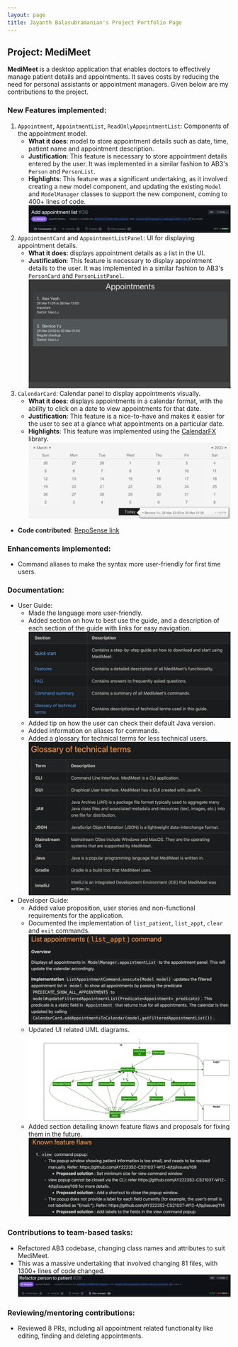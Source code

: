 ```yaml
---
layout: page
title: Jayanth Balasubramanian's Project Portfolio Page
---
```


## Project: MediMeet

**MediMeet** is a desktop application that enables doctors to effectively manage patient details and appointments. It saves costs by reducing the need for personal assistants or appointment managers.
Given below are my contributions to the project.

### New Features implemented:
1. `Appointment`, `AppointmentList`, `ReadOnlyAppointmentList`: Components of the appointment model.
   * **What it does**: model to store appointment details such as date, time, patient name and appointment description.
   * **Justification**: This feature is necessary to store appointment details entered by the user. It was implemented in a similar fashion to AB3's `Person` and `PersonList`.
   * **Highlights**: This feature was a significant undertaking, as it involved creating a new model component, and updating the existing `Model` and `ModelManager` classes to support the new component, coming to 400+ lines of code.
   ![AppointmentModel](../images/Jayanth-AppointmentModel.png) <br />
2. `AppointmentCard` and `AppointmentListPanel`: UI for displaying appointment details.
   * **What it does**: displays appointment details as a list in the UI.
   * **Justification**: This feature is necessary to display appointment details to the user. It was implemented in a similar fashion to AB3's `PersonCard` and `PersonListPanel`.
   ![AppointmentPanel](../images/Jayanth-AppointmentPanelSample.png)
3. `CalendarCard`: Calendar panel to display appointments visually.
   * **What it does**: displays appointments in a calendar format, with the ability to click on a date to view appointments for that date.
   * **Justification**: This feature is a nice-to-have and makes it easier for the user to see at a glance what appointments on a particular date.
   * **Highlights**: This feature was implemented using the [CalendarFX](https://dlsc.com/products/calendarfx/) library.
   ![Calendar](../images/Jayanth-CalendarUiSample.png)

* **Code contributed**: [RepoSense link](https://nus-cs2103-ay2223s2.github.io/tp-dashboard/?search=Jayanth-Balasubramanian&sort=groupTitle&sortWithin=title&timeframe=commit&mergegroup=&groupSelect=groupByRepos&breakdown=true&checkedFileTypes=docs~functional-code~test-code~other&since=2023-02-17&tabOpen=true&tabType=authorship&tabAuthor=Jayanth-Balasubramanian&tabRepo=AY2223S2-CS2103T-W12-4%2Ftp%5Bmaster%5D&authorshipIsMergeGroup=false&authorshipFileTypes=&authorshipIsBinaryFileTypeChecked=false&authorshipIsIgnoredFilesChecked=false)

### Enhancements implemented:
* Command aliases to make the syntax more user-friendly for first time users.

### Documentation:
* User Guide:
  * Made the language more user-friendly.
  * Added section on how to best use the guide, and a description of each section of the guide with links for easy navigation.
  ![](../images/Jayanth-UGHowTo.png) <br />
  * Added tip on how the user can check their default Java version.
  * Added information on aliases for commands.
  * Added a glossary for technical terms for less technical users.
  ![](../images/Jayanth-Glossary.png)
* Developer Guide:
  * Added value proposition, user stories and non-functional requirements for the application.
  * Documented the implementation of `list_patient`, `list_appt`, `clear` and `exit` commands.
  ![](../images/Jayanth-DGSample.png)
  * Updated UI related UML diagrams.
  ![](../images/UiClassDiagram.png)
  * Added section detailing known feature flaws and proposals for fixing them in the future.
  ![](../images/Jayanth-DGfeatureFlaws.png) <br />
### Contributions to team-based tasks:
* Refactored AB3 codebase, changing class names and attributes to suit MediMeet.
* This was a massive undertaking that involved changing 81 files, with 1300+ lines of code changed.
![Refactor](../images/Jayanth-refactor.png)
### Reviewing/mentoring contributions:
* Reviewed 8 PRs, including all appointment related functionality like editing, finding and deleting appointments.
